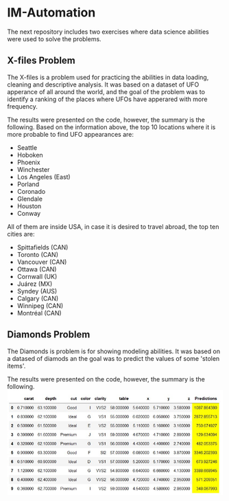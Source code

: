 # IM-Automation
The next repository includes two exercises where data science abilities were used to solve the problems. 


## X-files Problem
The X-files is a problem used for practicing the abilities in data loading, cleaning and descriptive analysis. 
It was based on a dataset of UFO apperance of all around the world, and the goal of the problem was to identify a ranking of the places where UFOs have apperared with more frequency.

The results were presented on the code, however, the summary is the following. 
Based on the information above, the top 10 locations where it is more probable to find UFO appearances are:
- Seattle
- Hoboken
- Phoenix
- Winchester
- Los Angeles (East)
- Porland
- Coronado
- Glendale
- Houston 
- Conway

All of them are inside USA, in case it is desired to travel abroad, the top ten cities are:
- Spittafields (CAN)
- Toronto (CAN)
- Vancouver (CAN)
- Ottawa (CAN)
- Cornwall (UK)
- Juárez (MX)
- Syndey (AUS)
- Calgary (CAN)
- Winnipeg (CAN)
- Montréal (CAN)


## Diamonds Problem
The Diamonds is problem is for showing modeling abilities.
It was based on a datased of diamods an the goal was to predict the values of some 'stolen items'.

The results were presented on the code, however, the summary is the following. 
![Diamonds Predictions](https://github.com/jeasusav10/IM-Automation/blob/main/Lapidarist%20Problem/diamods_predictions.jpg?raw=true)

